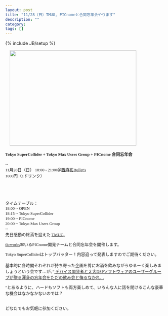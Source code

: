 ```yaml
---
layout: post
title: "11/28（日）TMUG, PICnomeと合同忘年会やります"
description: ""
category: 
tags: []
---
```

{% include JB/setup %}

<div class="separator" style="clear: both; text-align: left;">
<a href="http://2.bp.blogspot.com/_U4BOPjrie10/TOFT7VbX4YI/AAAAAAAAADM/5o1CMGYTCo8/s1600/webFlyer.jpg" imageanchor="1" style="margin-left: 1em; margin-right: 1em;"><img border="0" height="300" src="http://2.bp.blogspot.com/_U4BOPjrie10/TOFT7VbX4YI/AAAAAAAAADM/5o1CMGYTCo8/s400/webFlyer.jpg" width="400" /></a>
</div>
<div class="separator" style="clear: both; text-align: center;"><br /></div><div class="separator" style="clear: both; text-align: left;"></div><div style="font: 12.0px Hiragino Kaku Gothic ProN; margin: 0.0px 0.0px 0.0px 0.0px;"><b><span class="Apple-style-span" style="font-size: small;">Tokyo SuperCollider + Tokyo Max Users Group + PICnome&nbsp;合同忘年会</span></b></div><div style="font: 12.0px Helvetica; margin: 0.0px 0.0px 0.0px 0.0px; min-height: 14.0px;"><b><span class="Apple-style-span" style="font-size: small;"><br /></span></b></div><div style="font: 12.0px Helvetica; margin: 0.0px 0.0px 0.0px 0.0px; min-height: 14.0px;"><span class="Apple-style-span" style="font-size: small;">--</span></div><div style="font: 12.0px Hiragino Kaku Gothic ProN; margin: 0.0px 0.0px 0.0px 0.0px;"><span class="Apple-style-span" style="font-size: small;">11月28日（日） 18:00 - 21:00＠<a href="http://www.bul-lets.com/">西麻布Bullet's</a></span></div><div style="font: 12.0px Hiragino Kaku Gothic ProN; margin: 0.0px 0.0px 0.0px 0.0px;"><span class="Apple-style-span" style="font-size: small;">1000円（1ドリンク）</span></div>

<div style="font: 12.0px Hiragino Kaku Gothic ProN; margin: 0.0px 0.0px 0.0px 0.0px;"><b><span class="Apple-style-span" style="font-size: small;"><br /></span></b></div><div style="font: 12.0px Hiragino Kaku Gothic ProN; margin: 0.0px 0.0px 0.0px 0.0px;"><b></b></div><b></b><br /><b></b><br /><b></b><br /><b>
<div style="font: 12.0px Hiragino Kaku Gothic ProN; margin: 0.0px 0.0px 0.0px 0.0px;">
<span class="Apple-style-span" style="font-size: small;">タイムテーブル：</span>
</div>
<div style="font: 12.0px Hiragino Kaku Gothic ProN; margin: 0.0px 0.0px 0.0px 0.0px;">
<span class="Apple-style-span" style="font-size: small;">18:00 ~ OPEN</span>
</div>
<div style="font: 12.0px Hiragino Kaku Gothic ProN; margin: 0.0px 0.0px 0.0px 0.0px;">
<span class="Apple-style-span" style="font-size: small;">18:15 ~ Tokyo SuperCollider</span>
</div>
<div style="font: 12.0px Hiragino Kaku Gothic ProN; margin: 0.0px 0.0px 0.0px 0.0px;">
<span class="Apple-style-span" style="font-size: small;">19:00 ~ PICnome</span>
</div>
<div style="font: 12.0px Hiragino Kaku Gothic ProN; margin: 0.0px 0.0px 0.0px 0.0px;">
<span class="Apple-style-span" style="font-size: small;">20:00 ~ Tokyo Max Users Group&nbsp;</span>
</div>
<div style="font: 12.0px Hiragino Kaku Gothic ProN; margin: 0.0px 0.0px 0.0px 0.0px;"><span class="Apple-style-span" style="font-size: small;">--</span></div>



<div style="font: 12.0px Hiragino Kaku Gothic ProN; margin: 0.0px 0.0px 0.0px 0.0px;">
<span class="Apple-style-span" style="font-size: small;">先日感動の終焉を迎えた</span>
<a href="http://tokyomax.jp/">
<span class="Apple-style-span" style="font-size: small;">TMUG</span></a><span class="Apple-style-span" style="font-size: small;">、</span>

<a href="http://atelier.tkrworks.net/"><span class="Apple-style-span" style="font-size: small;">tkrworks</span></a><span class="Apple-style-span" style="font-size: small;">率いるPICnome開発チームと合同忘年会を開催します。</span>
<b></b>
</div>
<b>
<div style="display: inline !important; font: normal normal normal 12px/normal 'Hiragino Kaku Gothic ProN'; margin-bottom: 0px; margin-left: 0px; margin-right: 0px; margin-top: 0px;">
<span class="Apple-style-span" style="font-size: small;">Tokyo SuperColliderはトップバッター！内容追って発表しますのでご期待ください。</span>
</div><br />

<div style="font: 12.0px Hiragino Kaku Gothic ProN; margin: 0.0px 0.0px 0.0px 0.0px;"><span class="Apple-style-span" style="font-size: small;"><br /></span></div><div style="font: 12.0px Hiragino Kaku Gothic ProN; margin: 0.0px 0.0px 0.0px 0.0px;"><span class="Apple-style-span" style="font-size: small;">基本的に各時間それぞれが持ち寄った企画を肴にお酒を飲みながらゆるーく楽しみましょうという会です…が、”</span><a href="http://tokyomax.jp/?p=819">
<span class="Apple-style-span" style="font-size: small;">デバイス開発者と２大DSPソフトウェアのユーザーグループが贈る渾身の忘年会をただの飲み会と侮るなかれ…</span></a>

<span class="Apple-style-span" style="font-size: small;">”とあるように、ハードもソフトも両方楽しめて、いろんな人に話を聞けるこんな豪華な機会はなかなかないのでは？</span></div><div style="font: 12.0px Hiragino Kaku Gothic ProN; margin: 0.0px 0.0px 0.0px 0.0px;"><span class="Apple-style-span" style="font-size: small;"><br /></span></div><div style="font: 12.0px Hiragino Kaku Gothic ProN; margin: 0.0px 0.0px 0.0px 0.0px;"><span class="Apple-style-span" style="font-size: small;">どなたでもお気軽に参加ください。</span></div></b><br /><div style="font: 12.0px Hiragino Kaku Gothic ProN; margin: 0.0px 0.0px 0.0px 0.0px;"><b><span class="Apple-style-span" style="font-size: small;"><br /></span></b></div>
